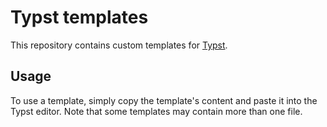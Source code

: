 # Typst templates

This repository contains custom templates for [Typst](https://typst.app/).

## Usage

To use a template, simply copy the template's content and paste it into the Typst editor.
Note that some templates may contain more than one file.
